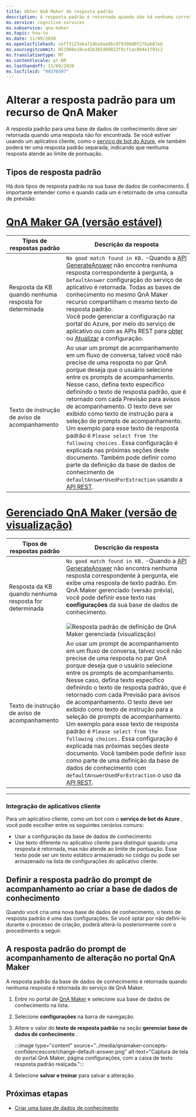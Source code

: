 ```yaml
---
title: Obter QnA Maker de resposta padrão
description: A resposta padrão é retornada quando não há nenhuma correspondência com a pergunta. Talvez você queira alterar a resposta padrão da resposta padrão standard.
ms.service: cognitive-services
ms.subservice: qna-maker
ms.topic: how-to
ms.date: 11/09/2020
ms.openlocfilehash: ceff3127eba724ba9aa9bc8f9398d0f27ba687eb
ms.sourcegitcommit: 051908e18ce42b3b5d09822f8cfcac094e1f93c2
ms.translationtype: MT
ms.contentlocale: pt-BR
ms.lasthandoff: 11/09/2020
ms.locfileid: "94376597"
---
```

# <a name="change-default-answer-for-a-qna-maker-resource"></a>Alterar a resposta padrão para um recurso de QnA Maker

A resposta padrão para uma base de dados de conhecimento deve ser retornada quando uma resposta não for encontrada. Se você estiver usando um aplicativo cliente, como o [serviço de bot do Azure](https://docs.microsoft.com/azure/bot-service/bot-builder-howto-qna), ele também poderá ter uma resposta padrão separada, indicando que nenhuma resposta atende ao limite de pontuação.

## <a name="types-of-default-answer"></a>Tipos de resposta padrão

Há dois tipos de resposta padrão na sua base de dados de conhecimento. É importante entender como e quando cada um é retornado de uma consulta de previsão:

# <a name="qna-maker-ga-stable-release"></a>[QnA Maker GA (versão estável)](#tab/v1)

|Tipos de respostas padrão|Descrição da resposta|
|--|--|
|Resposta da KB quando nenhuma resposta for determinada|`No good match found in KB.` -Quando a [API GenerateAnswer](https://docs.microsoft.com/rest/api/cognitiveservices/qnamakerruntime/runtime/generateanswer) não encontra nenhuma resposta correspondente à pergunta, a `DefaultAnswer` configuração do serviço de aplicativo é retornada. Todas as bases de conhecimento no mesmo QnA Maker recurso compartilham o mesmo texto de resposta padrão.<br>Você pode gerenciar a configuração na portal do Azure, por meio do serviço de aplicativo ou com as APIs REST para [obter](https://docs.microsoft.com/rest/api/appservice/webapps/listapplicationsettings) ou [Atualizar](https://docs.microsoft.com/rest/api/appservice/webapps/updateapplicationsettings) a configuração.|
|Texto de instrução de aviso de acompanhamento|Ao usar um prompt de acompanhamento em um fluxo de conversa, talvez você não precise de uma resposta no par QnA porque deseja que o usuário selecione entre os prompts de acompanhamento. Nesse caso, defina texto específico definindo o texto de resposta padrão, que é retornado com cada Previsão para avisos de acompanhamento. O texto deve ser exibido como texto de instrução para a seleção de prompts de acompanhamento. Um exemplo para esse texto de resposta padrão é `Please select from the following choices` . Essa configuração é explicada nas próximas seções deste documento. Também pode definir como parte da definição da base de dados de conhecimento de `defaultAnswerUsedForExtraction` usando a [API REST](https://docs.microsoft.com/rest/api/cognitiveservices/qnamaker/knowledgebase/create).|

# <a name="qna-maker-managed-preview-release"></a>[Gerenciado QnA Maker (versão de visualização)](#tab/v2)

|Tipos de respostas padrão|Descrição da resposta|
|--|--|
|Resposta da KB quando nenhuma resposta for determinada|`No good match found in KB.` -Quando a [API GenerateAnswer](https://docs.microsoft.com/rest/api/cognitiveservices/qnamakerruntime/runtime/generateanswer) não encontra nenhuma resposta correspondente à pergunta, ele exibe uma resposta de texto padrão. Em QnA Maker gerenciado (versão prévia), você pode definir esse texto nas **configurações** da sua base de dados de conhecimento. <br><br> ![Resposta padrão de definição de QnA Maker gerenciada (visualização)](../media/qnamaker-how-change-default-answer/qnamaker-v2-change-default-answer.png)|
|Texto de instrução de aviso de acompanhamento|Ao usar um prompt de acompanhamento em um fluxo de conversa, talvez você não precise de uma resposta no par QnA porque deseja que o usuário selecione entre os prompts de acompanhamento. Nesse caso, defina texto específico definindo o texto de resposta padrão, que é retornado com cada Previsão para avisos de acompanhamento. O texto deve ser exibido como texto de instrução para a seleção de prompts de acompanhamento. Um exemplo para esse texto de resposta padrão é `Please select from the following choices` . Essa configuração é explicada nas próximas seções deste documento. Você também pode definir isso como parte de uma definição da base de dados de conhecimento com `defaultAnswerUsedForExtraction` o uso da [API REST](https://docs.microsoft.com/rest/api/cognitiveservices/qnamaker/knowledgebase/create).|

---

### <a name="client-application-integration"></a>Integração de aplicativos cliente

Para um aplicativo cliente, como um bot com o **serviço de bot do Azure** , você pode escolher entre os seguintes cenários comuns:

* Usar a configuração da base de dados de conhecimento
* Use texto diferente no aplicativo cliente para distinguir quando uma resposta é retornada, mas não atende ao limite de pontuação. Esse texto pode ser um texto estático armazenado no código ou pode ser armazenado na lista de configurações do aplicativo cliente.

## <a name="set-follow-up-prompts-default-answer-when-you-create-knowledge-base"></a>Definir a resposta padrão do prompt de acompanhamento ao criar a base de dados de conhecimento

Quando você cria uma nova base de dados de conhecimento, o texto de resposta padrão é uma das configurações. Se você optar por não defini-lo durante o processo de criação, poderá alterá-lo posteriormente com o procedimento a seguir.

## <a name="change-follow-up-prompts-default-answer-in-qna-maker-portal"></a>A resposta padrão do prompt de acompanhamento de alteração no portal QnA Maker

A resposta padrão da base de dados de conhecimento é retornada quando nenhuma resposta é retornada do serviço de QnA Maker.

1. Entre no portal de [QnA Maker](https://www.qnamaker.ai/) e selecione sua base de dados de conhecimento na lista.
1. Selecione **configurações** na barra de navegação.
1. Altere o valor do **texto de resposta padrão** na seção **gerenciar base de dados de conhecimento** .

    :::image type="content" source="../media/qnamaker-concepts-confidencescore/change-default-answer.png" alt-text="Captura de tela do portal QnA Maker, página configurações, com a caixa de texto resposta padrão realçada.":::

1. Selecione **salvar e treinar** para salvar a alteração.

## <a name="next-steps"></a>Próximas etapas

* [Criar uma base de dados de conhecimento](../How-to/manage-knowledge-bases.md)
